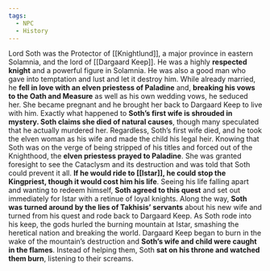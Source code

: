 ```yaml
---
tags:
  - NPC
  - History
---
```


Lord Soth was the Protector of [[Knightlund]], a major province in eastern Solamnia, and the lord of [[Dargaard Keep]]. He was a highly **respected knight** and a powerful figure in Solamnia. He was also a good man who gave into temptation and lust and let it destroy him. While already married, he **fell in love with an elven priestess of Paladine** and, **breaking his vows to the Oath and Measure** as well as his own wedding vows, he seduced her. She became pregnant and he brought her back to Dargaard Keep to live with him. Exactly what happened to **Soth’s first wife is shrouded in mystery. Soth claims she died of natural causes**, though many speculated that he actually murdered her. Regardless, Soth’s first wife died, and he took the elven woman as his wife and made the child his legal heir.
Knowing that Soth was on the verge of being stripped of his titles and forced out of the Knighthood, the **elven priestess prayed to Paladine**. She was granted foresight to see the Cataclysm and its destruction and was told that Soth could prevent it all. **If he would ride to [[Istar]], he could stop the Kingpriest, though it would cost him his life**. Seeing his life falling apart and wanting to redeem himself, **Soth agreed to this quest** and set out immediately for Istar with a retinue of loyal knights.
Along the way, **Soth was turned around by the lies of Takhisis’ servants** about his new wife and turned from his quest and rode back to Dargaard Keep. As Soth rode into his keep, the gods hurled the burning mountain at Istar, smashing the heretical nation and breaking the world. Dargaard Keep began to burn in the wake of the mountain’s destruction and **Soth’s wife and child were caught in the flames**. Instead of helping them, Soth **sat on his throne and watched them burn**, listening to their screams.